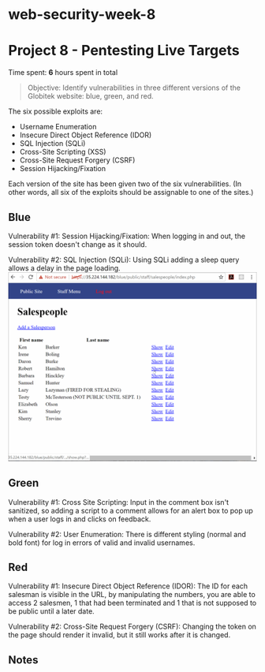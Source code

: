 # web-security-week-8

# Project 8 - Pentesting Live Targets

Time spent: **6** hours spent in total

> Objective: Identify vulnerabilities in three different versions of the Globitek website: blue, green, and red.

The six possible exploits are:
* Username Enumeration
* Insecure Direct Object Reference (IDOR)
* SQL Injection (SQLi)
* Cross-Site Scripting (XSS)
* Cross-Site Request Forgery (CSRF)
* Session Hijacking/Fixation

Each version of the site has been given two of the six vulnerabilities. (In other words, all six of the exploits should be assignable to one of the sites.)

## Blue

Vulnerability #1: Session Hijacking/Fixation: When logging in and out, the session token doesn't change as it should.

Vulnerability #2: SQL Injection (SQLi): Using SQLi adding a sleep query allows a delay in the page loading.
<img src= "https://github.com/noodlesny/web-security-week-8/blob/master/myGifs/Week%208-Exploit%20Blue%20Real%202.gif" >


## Green

Vulnerability #1: Cross Site Scripting: Input in the comment box isn't sanitized, so adding a script to a comment allows for an alert box to pop up when a user logs in and clicks on feedback. 
<img src= "" >

Vulnerability #2: User Enumeration: There is different styling (normal and bold font) for log in errors of valid and invalid usernames.
<img src= "" >

## Red

Vulnerability #1: Insecure Direct Object Reference (IDOR): The ID for each salesman is visible in the URL, by manipulating the numbers, you are able to access 2 salesmen, 1 that had been terminated and 1 that is not supposed to be public until a later date.
<img src= "" >

Vulnerability #2: Cross-Site Request Forgery (CSRF): Changing the token on the page should render it invalid, but it still works after it is changed.


## Notes

